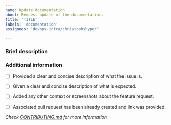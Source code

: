 ```yaml
---
name: Update documentation
about: Request update of the documentation.
title: 'TITLE'
labels: 'documentation'
assignees: 'devops-infra/christophshyper'

---
```

### Brief description


<!-- Write you description here -->


### Additional information
* [ ] Provided a clear and concise description of what the issue is.
* [ ] Given a clear and concise description of what is expected.
* [ ] Added any other context or screenshots about the feature request.
* [ ] Associated pull request has been already created and link was provided.


*Check [CONTRIBUTING.md](../blob/master/.github/CONTRIBUTING.md) for more information*
